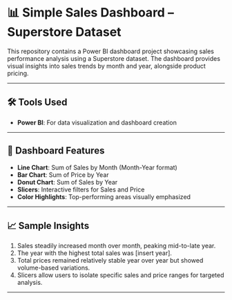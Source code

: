 # 📊 Simple Sales Dashboard – Superstore Dataset

This repository contains a Power BI dashboard project showcasing sales performance analysis using a Superstore dataset. The dashboard provides visual insights into sales trends by month and year, alongside product pricing.


---

## 🛠 Tools Used
- **Power BI**: For data visualization and dashboard creation  

---

## 📌 Dashboard Features
- **Line Chart**: Sum of Sales by Month (Month-Year format)
- **Bar Chart**: Sum of Price by Year
- **Donut Chart**: Sum of Sales by Year
- **Slicers**: Interactive filters for Sales and Price
- **Color Highlights**: Top-performing areas visually emphasized

---

## 📈 Sample Insights
1. Sales steadily increased month over month, peaking mid-to-late year.
2. The year with the highest total sales was [insert year].
3. Total prices remained relatively stable year over year but showed volume-based variations.
4. Slicers allow users to isolate specific sales and price ranges for targeted analysis.

---



